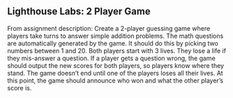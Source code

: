 ## Lighthouse Labs: 2 Player Game

From assignment description:
Create a 2-player guessing game where players take turns to answer simple addition problems. The math questions are 
automatically generated by the game. It should do this by picking two numbers between 1 and 20.  Both players start 
with 3 lives. They lose a life if they mis-answer a question. If a player gets a question wrong, the game should output the 
new scores for both players, so players know where they stand.  The game doesn’t end until one of the players loses all their
lives. At this point, the game should announce who won and what the other player’s score is.

